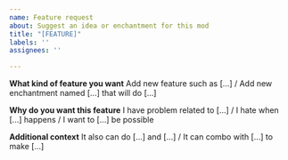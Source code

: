 ```yaml
---
name: Feature request
about: Suggest an idea or enchantment for this mod
title: "[FEATURE]"
labels: ''
assignees: ''

---
```


**What kind of feature you want**
Add new feature such as [...] / Add new enchantment named [...] that will do [...]

**Why do you want this feature**
I have problem related to [...] / I hate when [...] happens / I want to [...] be possible

**Additional context**
It also can do [...] and [...] / It can combo with [...] to make [...]
